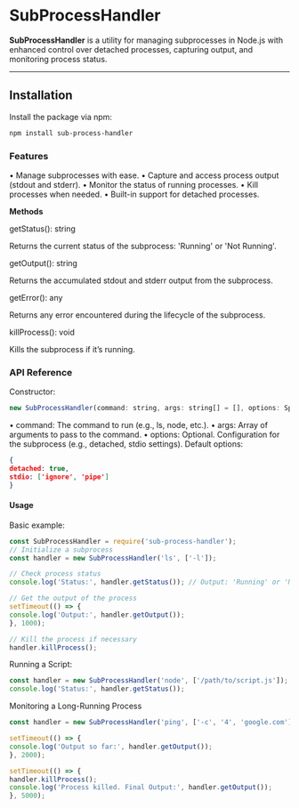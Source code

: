 # SubProcessHandler

**SubProcessHandler** is a utility for managing subprocesses in Node.js with enhanced control over detached processes, capturing output, and monitoring process status.

---

## Installation

Install the package via npm:

```bash
npm install sub-process-handler
```

### Features

•	Manage subprocesses with ease.
•	Capture and access process output (stdout and stderr).
•	Monitor the status of running processes.
•	Kill processes when needed.
•	Built-in support for detached processes.


**Methods**

getStatus(): string

Returns the current status of the subprocess: 'Running' or 'Not Running'.

getOutput(): string

Returns the accumulated stdout and stderr output from the subprocess.

getError(): any

Returns any error encountered during the lifecycle of the subprocess.

killProcess(): void

Kills the subprocess if it’s running.


### API Reference

Constructor:

```javascript
new SubProcessHandler(command: string, args: string[] = [], options: SpawnOptions = {})
```

•	command: The command to run (e.g., ls, node, etc.).
•	args: Array of arguments to pass to the command.
•	options: Optional. Configuration for the subprocess (e.g., detached, stdio settings). Default options:

```json
{
detached: true,
stdio: ['ignore', 'pipe']
}
```

#### Usage

Basic example:

```javascript
const SubProcessHandler = require('sub-process-handler');
// Initialize a subprocess
const handler = new SubProcessHandler('ls', ['-l']);

// Check process status
console.log('Status:', handler.getStatus()); // Output: 'Running' or 'Not Running'

// Get the output of the process
setTimeout(() => {
console.log('Output:', handler.getOutput());
}, 1000);

// Kill the process if necessary
handler.killProcess();
```

Running a Script:

```javascript
const handler = new SubProcessHandler('node', ['/path/to/script.js']);
console.log('Status:', handler.getStatus());
```

Monitoring a Long-Running Process

```javascript
const handler = new SubProcessHandler('ping', ['-c', '4', 'google.com']);

setTimeout(() => {
console.log('Output so far:', handler.getOutput());
}, 2000);

setTimeout(() => {
handler.killProcess();
console.log('Process killed. Final Output:', handler.getOutput());
}, 5000);
```
